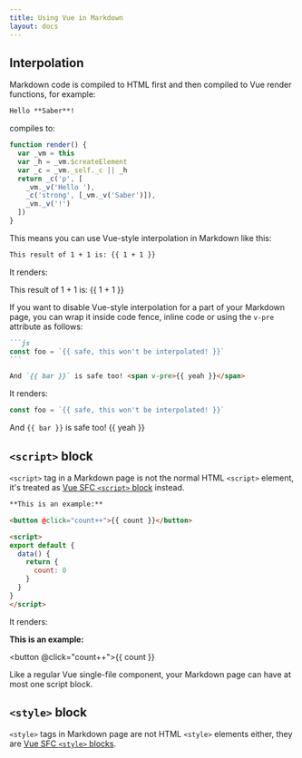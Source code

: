 ```yaml
---
title: Using Vue in Markdown
layout: docs
---
```


## Interpolation

Markdown code is compiled to HTML first and then compiled to Vue render functions, for example:

```markdown
Hello **Saber**!
```

compiles to:

```js
function render() {
  var _vm = this
  var _h = _vm.$createElement
  var _c = _vm._self._c || _h
  return _c('p', [
    _vm._v('Hello '),
    _c('strong', [_vm._v('Saber')]),
    _vm._v('!')
  ])
}
```

This means you can use Vue-style interpolation in Markdown like this:

```markdown
This result of 1 + 1 is: {{ 1 + 1 }}
```

It renders:

<div class="output">
This result of 1 + 1 is: {{ 1 + 1 }}
</div>

If you want to disable Vue-style interpolation for a part of your Markdown page, you can wrap it inside code fence, inline code or using the `v-pre` attribute as follows:

````markdown
```js
const foo = `{{ safe, this won't be interpolated! }}`
```

And `{{ bar }}` is safe too! <span v-pre>{{ yeah }}</span>
````

It renders:

<div class="output">

```js
const foo = `{{ safe, this won't be interpolated! }}`
```

And `{{ bar }}` is safe too! <span v-pre>{{ yeah }}</span>

</div>

## `<script>` block

`<script>` tag in a Markdown page is not the normal HTML `<script>` element, it's treated as [Vue SFC `<script>` block](https://vue-loader.vuejs.org/spec.html#script) instead.

```markdown
**This is an example:**

<button @click="count++">{{ count }}</button>

<script>
export default {
  data() {
    return {
      count: 0
    }
  }
}
</script>
```

It renders:

<div class="output">

**This is an example:**

<button @click="count++">{{ count }}</button>

</div>

<script>
export default {
  data() {
    return {
      count: 0
    }
  }
}
</script>

Like a regular Vue single-file component, your Markdown page can have at most one script block.

## `<style>` block

`<style>` tags in Markdown page are not HTML `<style>` elements either, they are [Vue SFC `<style>` blocks](https://vue-loader.vuejs.org/spec.html#style).
